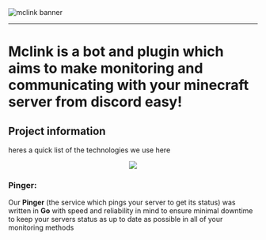 

<div>
<img alt="mclink banner" src="https://i.imgur.com/jPvt5gY.png" align="center" />
</div> 

---

# Mclink is a bot and plugin which aims to make monitoring and communicating with your minecraft server from discord easy!

## Project information

heres a quick list of the technologies we use here

<p align="center">
  <a href="https://skillicons.dev">
    <img src="https://skillicons.dev/icons?i=,go,js,ts,vue,nuxtjs,mongodb,java" />
  </a>
</p>

### Pinger:
Our **Pinger** (the service which pings your server to get its status) was written in **Go** with speed and reliability in mind to ensure minimal downtime to keep your servers status as up to date as possible in all of your monitoring methods



